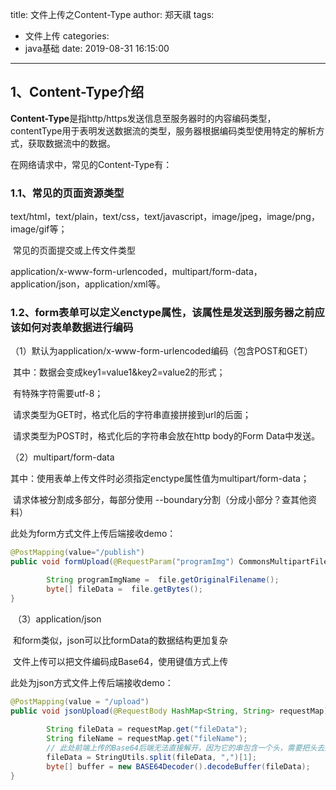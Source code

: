title: 文件上传之Content-Type
author: 郑天祺
tags:
  - 文件上传
categories:
  - java基础
date: 2019-08-31 16:15:00

---

## 1、Content-Type介绍

**Content-Type**是指http/https发送信息至服务器时的内容编码类型，contentType用于表明发送数据流的类型，服务器根据编码类型使用特定的解析方式，获取数据流中的数据。

在网络请求中，常见的Content-Type有：

### 	1.1、常见的页面资源类型

​	text/html，text/plain，text/css，text/javascript，image/jpeg，image/png，image/gif等；

​	常见的页面提交或上传文件类型	

​	application/x-www-form-urlencoded，multipart/form-data，application/json，application/xml等。

### 	1.2、form表单可以定义enctype属性，该属性是发送到服务器之前应该如何对表单数据进行编码

（1）默认为application/x-www-form-urlencoded编码（包含POST和GET）

​			其中：数据会变成key1=value1&key2=value2的形式；

​						有特殊字符需要utf-8；

​						请求类型为GET时，格式化后的字符串直接拼接到url的后面；

​						请求类型为POST时，格式化后的字符串会放在http body的Form Data中发送。

 （2）multipart/form-data

​			其中：使用表单上传文件时必须指定enctype属性值为multipart/form-data；

​						请求体被分割成多部分，每部分使用 --boundary分割（分成小部分？查其他资料）

此处为form方式文件上传后端接收demo：

```java
@PostMapping(value="/publish")
public void formUpload(@RequestParam("programImg") CommonsMultipartFile file){

		String programImgName =  file.getOriginalFilename();		
        byte[] fileData =  file.getBytes();
}
```
​	（3）application/json

​			和form类似，json可以比formData的数据结构更加复杂

​			文件上传可以把文件编码成Base64，使用键值方式上传

此处为json方式文件上传后端接收demo：

```java
@PostMapping(value = "/upload")
public void jsonUpload(@RequestBody HashMap<String, String> requestMap) {
    
        String fileData = requestMap.get("fileData");
        String fileName = requestMap.get("fileName");
        // 此处前端上传的Base64后端无法直接解开，因为它的串包含一个头，需要把头去掉。
		fileData = StringUtils.split(fileData, ",")[1];
        byte[] buffer = new BASE64Decoder().decodeBuffer(fileData);
}
```

​		

